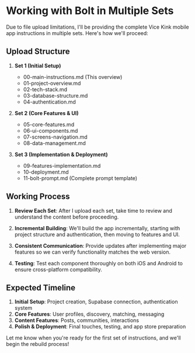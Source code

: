 
# Working with Bolt in Multiple Sets

Due to file upload limitations, I'll be providing the complete Vice Kink mobile app instructions in multiple sets. Here's how we'll proceed:

## Upload Structure

1. **Set 1 (Initial Setup)**
   - 00-main-instructions.md (This overview)
   - 01-project-overview.md
   - 02-tech-stack.md
   - 03-database-structure.md
   - 04-authentication.md

2. **Set 2 (Core Features & UI)**
   - 05-core-features.md
   - 06-ui-components.md
   - 07-screens-navigation.md
   - 08-data-management.md

3. **Set 3 (Implementation & Deployment)**
   - 09-features-implementation.md
   - 10-deployment.md
   - 11-bolt-prompt.md (Complete prompt template)

## Working Process

1. **Review Each Set**: After I upload each set, take time to review and understand the content before proceeding.

2. **Incremental Building**: We'll build the app incrementally, starting with project structure and authentication, then moving to features and UI.

3. **Consistent Communication**: Provide updates after implementing major features so we can verify functionality matches the web version.

4. **Testing**: Test each component thoroughly on both iOS and Android to ensure cross-platform compatibility.

## Expected Timeline

1. **Initial Setup**: Project creation, Supabase connection, authentication system
2. **Core Features**: User profiles, discovery, matching, messaging
3. **Content Features**: Posts, communities, interactions
4. **Polish & Deployment**: Final touches, testing, and app store preparation

Let me know when you're ready for the first set of instructions, and we'll begin the rebuild process!
